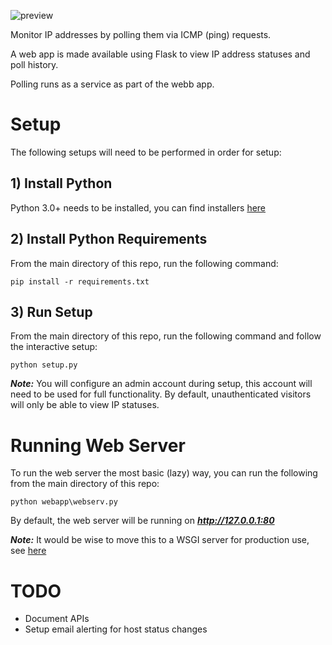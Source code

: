 ![preview](https://i.imgur.com/LjrrYNk.png)

Monitor IP addresses by polling them via ICMP (ping) requests.

A web app is made available using Flask to view IP address statuses and poll history.

Polling runs as a service as part of the webb app.



# Setup
The following setups will need to be performed in order for setup:

## 1) Install Python
Python 3.0+ needs to be installed, you can find installers [here](https://www.python.org/downloads/)


## 2) Install Python Requirements
From the main directory of this repo, run the following command:

```
pip install -r requirements.txt
```

## 3) Run Setup
From the main directory of this repo, run the following command and follow the interactive setup:

```
python setup.py
```

***Note:*** You will configure an admin account during setup, this account will need to be used for full functionality. By default, unauthenticated visitors will only be able to view IP statuses.

# Running Web Server
To run the web server the most basic (lazy) way, you can run the following from the main directory of this repo:
```
python webapp\webserv.py
```

By default, the web server will be running on ***http://127.0.0.1:80***

***Note:*** It would be wise to move this to a WSGI server for production use, see [here](https://flask.palletsprojects.com/en/1.1.x/deploying/)

# TODO
- Document APIs
- Setup email alerting for host status changes